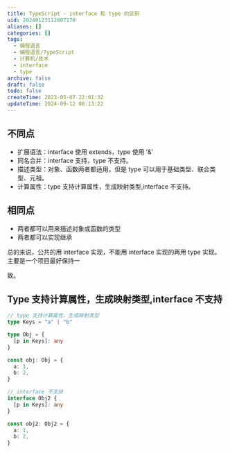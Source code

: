 ```yaml
---
title: TypeScript - interface 和 type 的区别
uid: 20240123112807170
aliases: []
categories: []
tags:
  - 编程语言
  - 编程语言/TypeScript
  - 计算机/技术
  - interface
  - type
archive: false
draft: false
todo: false
createTime: 2023-05-07 22:01:32
updateTime: 2024-09-12 08:13:22
---
```


## 不同点

- 扩展语法：interface 使用 extends，type 使用 '&'
- 同名合并：interface 支持，type 不支持。
- 描述类型：对象、函数两者都适用，但是 type 可以用于基础类型、联合类型、元祖。
- 计算属性：type 支持计算属性，生成映射类型,interface 不支持。

## 相同点

- 两者都可以用来描述对象或函数的类型
- 两者都可以实现继承

总的来说，公共的用 interface 实现，不能用 interface 实现的再用 type 实现。主要是一个项目最好保持一

致。

## Type 支持计算属性，生成映射类型,interface 不支持

```ts
// type 支持计算属性，生成映射类型
type Keys = "a" | "b"

type Obj = {
  [p in Keys]: any
}

const obj: Obj = {
  a: 1,
  b: 2,
}

// interface 不支持
interface Obj2 {
  [p in Keys]: any
}

const obj2: Obj2 = {
  a: 1,
  b: 2,
}
```
